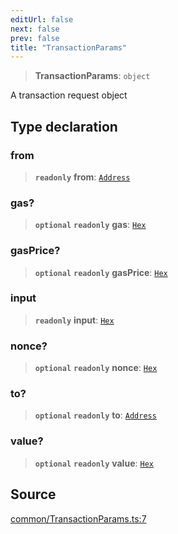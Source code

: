 ```yaml
---
editUrl: false
next: false
prev: false
title: "TransactionParams"
---
```


> **TransactionParams**: `object`

A transaction request object

## Type declaration

### from

> **`readonly`** **from**: [`Address`](/reference/tevm/actions-types/type-aliases/address/)

### gas?

> **`optional`** **`readonly`** **gas**: [`Hex`](/reference/tevm/actions-types/type-aliases/hex/)

### gasPrice?

> **`optional`** **`readonly`** **gasPrice**: [`Hex`](/reference/tevm/actions-types/type-aliases/hex/)

### input

> **`readonly`** **input**: [`Hex`](/reference/tevm/actions-types/type-aliases/hex/)

### nonce?

> **`optional`** **`readonly`** **nonce**: [`Hex`](/reference/tevm/actions-types/type-aliases/hex/)

### to?

> **`optional`** **`readonly`** **to**: [`Address`](/reference/tevm/actions-types/type-aliases/address/)

### value?

> **`optional`** **`readonly`** **value**: [`Hex`](/reference/tevm/actions-types/type-aliases/hex/)

## Source

[common/TransactionParams.ts:7](https://github.com/evmts/tevm-monorepo/blob/main/packages/actions-types/src/common/TransactionParams.ts#L7)
